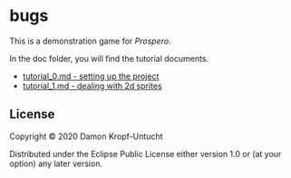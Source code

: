 # bugs

This is a demonstration game for *Prospero*.

In the doc folder, you will find the tutorial documents.

 - [tutorial_0.md - setting up the project](https://github.com/dkropfuntucht/the-bugs/blob/master/doc/tutorial_0.md)
 - [tutorial_1.md - dealing with 2d sprites](https://github.com/dkropfuntucht/the-bugs/blob/master/doc/tutorial_1.md)


## License

Copyright © 2020 Damon Kropf-Untucht

Distributed under the Eclipse Public License either version 1.0 or (at your option) any later version.
